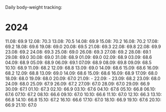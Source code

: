 Daily body-weight tracking:

# 2024

11.08: 69.9
12.08: 70.3
13.08: 70.5
14.08: 69.9
15.08: 70.2
16.08: 70.2
17.08: 69.2
18.08: 69.6
19.08: 69.0
20.08: 69.5
21.08: 69.3
22.08: 69.8
22.08: 69.9
23.08: 69.2
24.08: 69.3
25.08: 69.0
26.08: 69.3
27.08: 69.2
28.08: 69.1
29.08: 69.0
30.08: 69.0
31.08: 68.9
01.09: 69.0
02.09: 68.9
03.09: 68.6
04.09: 68.9
05.09: 68.9
06.09: 69.1
07.09: 68.9
08.09: 69.8
09.09: 68.5
10.10: 68.9
11.09: 68.2
12.09: 68.8
13.09: 69.0
14.09: 68.6
15.09: 68.6
16.09: 68.2
12.09: 68.8
13.09: 69.0
14.09: 68.6
15.09: 68.6
16.09: 68.9
17.09: 68.0
18.09: 68.0
19.09: 68.0
20.09: 67.0
21.09:  -
22.09:  -
23.09: 68.2
23.09: 68.0
24.09: 68.0
25.09: 67.9
26.09: 67.2
27.09: 67.0
28.09: 67.0
29.09: 66.9
30.09: 67.1
01.10: 67.3
02.10: 66.9
03.10: 67.6
04.10: 67.6
05.10: 66.8
06.10: 67.6
07.10: 67.2
08.10: 66.6
09.10: 67.0
10.10: 66.6
11.10: 67.0
12.10: 66.3
13.10: 66.8
14.10: 66.8
15.10: 67.2
16.10: 66.6
17.10: 67.0
18.10: 66.9
19.10: 67.6
20.10: 66.9
21.10: 67.0
